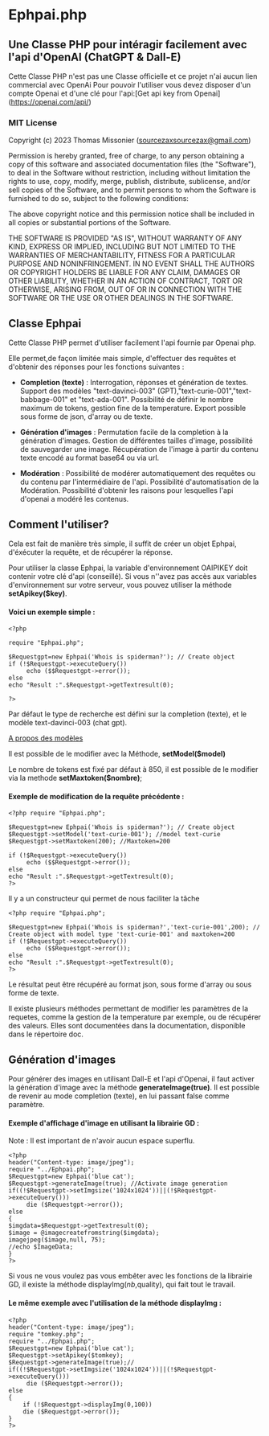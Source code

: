 # Ephpai.php                     
## Une Classe PHP pour intéragir facilement avec l'api d'OpenAI (ChatGPT & Dall-E)

Cette Classe PHP n'est pas une Classe officielle et ce projet n'ai aucun lien commercial avec OpenAi
Pour pouvoir l'utiliser vous devez disposer d'un compte Openai et d'une clé pour l'api:[Get api key from Openai] (https://openai.com/api/)

### MIT License
Copyright (c) 2023 Thomas Missonier (sourcezaxsourcezax@gmail.com)

Permission is hereby granted, free of charge, to any person obtaining a copy
of this software and associated documentation files (the "Software"), to deal
in the Software without restriction, including without limitation the rights
to use, copy, modify, merge, publish, distribute, sublicense, and/or sell
copies of the Software, and to permit persons to whom the Software is
furnished to do so, subject to the following conditions:

The above copyright notice and this permission notice shall be included in all
copies or substantial portions of the Software.

THE SOFTWARE IS PROVIDED "AS IS", WITHOUT WARRANTY OF ANY KIND, EXPRESS OR
IMPLIED, INCLUDING BUT NOT LIMITED TO THE WARRANTIES OF MERCHANTABILITY,
FITNESS FOR A PARTICULAR PURPOSE AND NONINFRINGEMENT. IN NO EVENT SHALL THE
AUTHORS OR COPYRIGHT HOLDERS BE LIABLE FOR ANY CLAIM, DAMAGES OR OTHER
LIABILITY, WHETHER IN AN ACTION OF CONTRACT, TORT OR OTHERWISE, ARISING FROM,
OUT OF OR IN CONNECTION WITH THE SOFTWARE OR THE USE OR OTHER DEALINGS IN THE
SOFTWARE.

## Classe Ephpai 

Cette Classe PHP permet d'utiliser facilement l'api fournie par Openai php.

Elle permet,de façon limitée mais simple, d'effectuer des requêtes et d'obtenir des réponses pour les fonctions suivantes :

* **Completion (texte)** :
 Interrogation, réponses et génération de textes. Support des modèles "text-davinci-003" (GPT),"text-curie-001","text-babbage-001" et "text-ada-001". Possibilité de définir le nombre maximum de tokens, gestion fine de la temperature. Export possible sous forme de json, d'array ou de texte.

* **Génération d'images** : 
Permutation facile de la completion à la génération d'images. 
Gestion de différentes tailles d'image, possibilité de sauvegarder une image. Récupération de l'image à partir du contenu texte encodé au format base64  ou via url. 

* **Modération** :
Possibilité de modérer automatiquement des requêtes ou du contenu par l'intermédiaire de l'api. Possibilité d'automatisation de la Modération. Possibilité d'obtenir les raisons pour lesquelles l'api d'openai a modéré les contenus.

## Comment l'utiliser?

Cela est fait de manière très simple, il suffit de créer un objet Ephpai, d'éxécuter la requête, et de récupérer la réponse.

Pour utiliser la classe Ephpai, la variable d'environnement OAIPIKEY doit contenir votre clé d'api  (conseillé). Si vous n''avez pas accès aux variables d'environnement sur votre serveur, vous pouvez utiliser la méthode **setApikey($key)**.

#### Voici un exemple simple :
```
<?php

require "Ephpai.php";

$Requestgpt=new Ephpai('Whois is spiderman?'); // Create object
if (!$Requestgpt->executeQuery())
     echo ($$Requestgpt->error());
else
echo "Result :".$Requestgpt->getTextresult(0);

?>
```

Par défaut le type de recherche est défini sur la completion (texte), et le modèle text-davinci-003 (chat gpt).

[A propos des modèles](https://platform.openai.com/docs/models/overview)

Il est possible de le modifier avec la Méthode, **setModel($model)**

Le nombre de tokens est fixé par défaut à 850, il est possible de le modifier via la methode **setMaxtoken($nombre)**;

#### Exemple de modification de la requête précédente :

```
<?php require "Ephpai.php";

$Requestgpt=new Ephpai('Whois is spiderman?'); // Create object
$Requestgpt->setModel('text-curie-001'); //model text-curie
$Requestgpt->setMaxtoken(200); //Maxtoken=200

if (!$Requestgpt->executeQuery())
     echo ($$Requestgpt->error());
else
echo "Result :".$Requestgpt->getTextresult(0);
?>
```

Il y a un constructeur qui permet de nous faciliter la tâche

```
<?php require "Ephpai.php";

$Requestgpt=new Ephpai('Whois is spiderman?','text-curie-001',200); // Create object with model type 'text-curie-001' and maxtoken=200 
if (!$Requestgpt->executeQuery())
     echo ($$Requestgpt->error());
else
echo "Result :".$Requestgpt->getTextresult(0);
?>
```
Le résultat peut être récupéré au format json, sous forme d'array ou sous forme de texte.

Il existe plusieurs méthodes permettant de modifier les paramètres de la requetes, comme la gestion de la temperature par exemple, ou de récupérer des valeurs.
Elles sont documentées dans la documentation, disponible dans le répertoire doc.

## Génération d'images

Pour générer des images en utilisant Dall-E et l'api d'Openai, il faut activer la génération d'image avec la méthode **generateImage(true)**.
Il est possible de revenir au mode completion (texte), en lui passant false comme paramètre.

#### Exemple d'affichage d'image en utilisant la librairie GD :

Note : Il est important de n'avoir aucun espace superflu.
```
<?php
header("Content-type: image/jpeg");
require "../Ephpai.php";
$Requestgpt=new Ephpai('blue cat');
$Requestgpt->generateImage(true); //Activate image generation
if((!$Requestgpt->setImgsize('1024x1024'))||(!$Requestgpt->executeQuery()))
     die ($Requestgpt->error());
else
{
$imgdata=$Requestgpt->getTextresult(0);
$image = @imagecreatefromstring($imgdata);
imagejpeg($image,null, 75);
//echo $ImageData;
}
?>
``` 

Si vous ne vous voulez pas vous embêter avec les fonctions de la librairie GD, il existe la méthode displayImg($nb,$quality), qui fait tout le travail. 

#### Le même exemple avec l'utilisation de la méthode displayImg :
```
<?php
header("Content-type: image/jpeg");
require "tomkey.php";
require "../Ephpai.php";
$Requestgpt=new Ephpai('blue cat');
$Requestgpt->setApikey($tomkey);
$Requestgpt->generateImage(true);//
if((!$Requestgpt->setImgsize('1024x1024'))||(!$Requestgpt->executeQuery()))
     die ($Requestgpt->error());
else
{
    if (!$Requestgpt->displayImg(0,100))
    die ($Requestgpt->error());
}
?>
```





